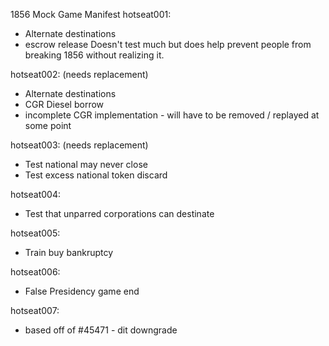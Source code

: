 1856 Mock Game Manifest
hotseat001:
 * Alternate destinations
 * escrow release
 Doesn't test much but does help prevent people from breaking 1856 without realizing it.


hotseat002: (needs replacement)
 * Alternate destinations
 * CGR Diesel borrow
 * incomplete CGR implementation - will have to be removed / replayed at some point

 hotseat003: (needs replacement)
 * Test national may never close
 * Test excess national token discard

 hotseat004:
 * Test that unparred corporations can destinate

 hotseat005:
 * Train buy bankruptcy

 hotseat006:
 * False Presidency game end

 hotseat007:
 * based off of #45471 - dit downgrade